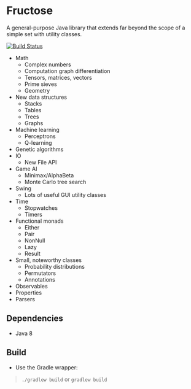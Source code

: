 # Fructose
A general-purpose Java library that extends far beyond the scope of a simple set with utility classes.

[![Build Status](https://travis-ci.org/fwcd/Fructose.svg?branch=master)](https://travis-ci.org/fwcd/Fructose)

* Math
    * Complex numbers
    * Computation graph differentiation
    * Tensors, matrices, vectors
    * Prime sieves
    * Geometry
* New data structures
    * Stacks
    * Tables
    * Trees
    * Graphs
* Machine learning
    * Perceptrons
    * Q-learning
* Genetic algorithms
* IO
    * New File API
* Game AI
    * Minimax/AlphaBeta
    * Monte Carlo tree search
* Swing
    * Lots of useful GUI utility classes
* Time
    * Stopwatches
    * Timers
* Functional monads
    * Either
    * Pair
    * NonNull
    * Lazy
    * Result
* Small, noteworthy classes
    * Probability distributions
    * Permutators
    * Annotations
* Observables
* Properties
* Parsers

## Dependencies
* Java 8

## Build
* Use the Gradle wrapper:
>`./gradlew build` or `gradlew build`
